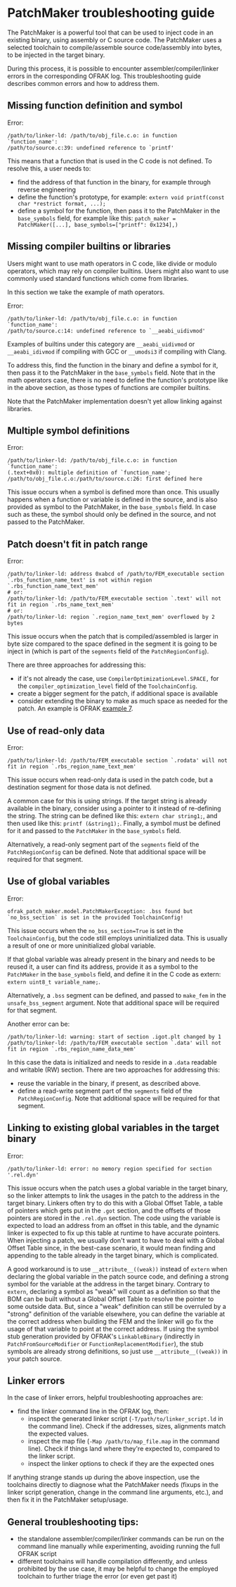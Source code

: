 # PatchMaker troubleshooting guide
The PatchMaker is a powerful tool that can be used to inject code in an existing binary, using
assembly or C source code. The PatchMaker uses a selected toolchain to compile/assemble source
code/assembly into bytes, to be injected in the target binary.

During this process, it is possible to encounter assembler/compiler/linker errors in the
corresponding OFRAK log. This troubleshooting guide describes common errors and how to address them.

## Missing function definition and symbol
Error:
```
/path/to/linker-ld: /path/to/obj_file.c.o: in function `function_name':
/path/to/source.c:39: undefined reference to `printf'
```
This means that a function that is used in the C code is not defined. To resolve this, a user needs
to:

- find the address of that function in the binary, for example through reverse engineering
- define the function's prototype, for example: `extern void printf(const char *restrict format, ...);`
- define a symbol for the function, then pass it to the PatchMaker in the `base_symbols` field, for example like this: `patch_maker = PatchMaker([...], base_symbols=["printf": 0x1234],)`

## Missing compiler builtins or libraries
Users might want to use math operators in C code, like divide or modulo operators, which may rely
on compiler builtins. Users might also want to use commonly used standard functions which come from
libraries.

In this section we take the example of math operators.

Error:
```
/path/to/linker-ld: /path/to/obj_file.c.o: in function `function_name':
/path/to/source.c:14: undefined reference to `__aeabi_uidivmod'
```
Examples of builtins under this category are `__aeabi_uidivmod` or `__aeabi_idivmod` if compiling
with GCC or `__umodsi3` if compiling with Clang.

To address this, find the function in the binary and define a symbol for it, then pass it to the PatchMaker in the `base_symbols` field. Note that in the math operators case, there is no need to define the function's prototype like in the above section, as those types of functions are compiler builtins.

Note that the PatchMaker implementation doesn't yet allow linking against libraries.

## Multiple symbol definitions
Error:
```
/path/to/linker-ld: /path/to/obj_file.c.o: in function `function_name':
(.text+0x0): multiple definition of `function_name'; /path/to/obj_file.c.o:/path/to/source.c:26: first defined here
```
This issue occurs when a symbol is defined more than once. This usually happens when a function or
variable is defined in the source, and is also provided as symbol to the PatchMaker, in the
`base_symbols` field. In case such as these, the symbol should only be defined in the source, and
not passed to the PatchMaker.

## Patch doesn't fit in patch range
Error:
```
/path/to/linker-ld: address 0xabcd of /path/to/FEM_executable section `.rbs_function_name_text' is not within region `.rbs_function_name_text_mem'
# or:
/path/to/linker-ld: /path/to/FEM_executable section `.text' will not fit in region `.rbs_name_text_mem'
# or:
/path/to/linker-ld: region `.region_name_text_mem' overflowed by 2 bytes
```
This issue occurs when the patch that is compiled/assembled is larger in byte size compared to the
space defined in the segment it is going to be inject in (which is part of the `segments` field of
the `PatchRegionConfig`).

There are three approaches for addressing this:

- if it's not already the case, use `CompilerOptimizationLevel.SPACE,` for the `compiler_optimization_level` field of the `ToolchainConfig`.
- create a bigger segment for the patch, if additional space is available
- consider extending the binary to make as much space as needed for the patch. An example is OFRAK [example 7](../../examples/ex7_code_insertion_with_extension.html).

## Use of read-only data
Error:
```
/path/to/linker-ld: /path/to/FEM_executable section `.rodata' will not fit in region `.rbs_region_name_text_mem'
```
This issue occurs when read-only data is used in the patch code, but a destination segment for those
data is not defined.

A common case for this is using strings. If the target string is already available in the binary,
consider using a pointer to it instead of re-defining the string. The string can be defined like
this: `extern char string1;`, and then used like this: `printf (&string1);`. Finally, a symbol must be
defined for it and passed to the `PatchMaker` in the `base_symbols` field.

Alternatively, a read-only segment part of the `segments` field of the `PatchRegionConfig` can be
defined. Note that additional space will be required for that segment.

## Use of global variables
Error:
```
ofrak_patch_maker.model.PatchMakerException: .bss found but `no_bss_section` is set in the provided ToolchainConfig!
```
This issue occurs when the `no_bss_section=True` is set in the `ToolchainConfig`, but the code still
employs uninitialized data. This is usually a result of one or more uninitialized global variable.

If that global variable was already present in the binary and needs to be reused it, a user can
find its address, provide it as a symbol to the `PatchMaker` in the `base_symbols` field, and define
it in the C code as extern: `extern uint8_t variable_name;`.

Alternatively, a `.bss` segment can be defined, and passed to `make_fem` in the `unsafe_bss_segment`
argument. Note that additional space will be required for that segment.

Another error can be:
```
/path/to/linker-ld: warning: start of section .igot.plt changed by 1
/path/to/linker-ld: /path/to/FEM_executable section `.data' will not fit in region `.rbs_region_name_data_mem'
```
In this case the data is initialized and needs to reside in a `.data` readable and writable (RW)
section. There are two approaches for addressing this:

- reuse the variable in the binary, if present, as described above.
- define a read-write segment part of the `segments` field of the `PatchRegionConfig`. Note that additional space will be required for that segment.

## Linking to existing global variables in the target binary
Error:
```
/path/to/linker-ld: error: no memory region specified for section '.rel.dyn'
```
This issue occurs when the patch uses a global variable in the target binary, so the linker attempts to link the usages in the patch to the address in the target binary.
Linkers often try to do this with a Global Offset Table, a table of pointers which gets put in the `.got` section, and the offsets of those pointers are stored in the `.rel.dyn` section.
The code using the variable is expected to load an address from an offset in this table, and the dynamic linker is expected to fix up this table at runtime to have accurate pointers.
When injecting a patch, we usually don't want to have to deal with a Global Offset Table since, in the best-case scenario, it would mean finding and appending to the table already in the target binary, which is complicated.

A good workaround is to use `__attribute__((weak))` instead of `extern` when declaring the global variable in the patch source code, and defining a strong symbol for the variable at the address in the target binary.
Contrary to `extern`, declaring a symbol as "weak" will count as a definition so that the BOM can be built without a Global Offset Table to resolve the pointer to some outside data.
But, since a "weak" definition can still be overruled by a "strong" definition of the variable elsewhere, you can define the variable at the correct address when building the FEM and the linker will go fix the usage of that variable to point at the correct address.
If using the symbol stub generation provided by OFRAK's `LinkableBinary` (indirectly in `PatchFromSourceModifier` or `FunctionReplacementModifier`), the stub symbols are already strong definitions, so just use `__attribute__((weak))` in your patch source.

## Linker errors
In the case of linker errors, helpful troubleshooting approaches are:

- find the linker command line in the OFRAK log, then:
    - inspect the generated linker script (`-T/path/to/linker_script.ld` in the command line). Check if the addresses, sizes, alignments match the expected values.
    - inspect the map file (`-Map /path/to/map_file.map` in the command line). Check if things land where they're expected to, compared to the linker script.
    - inspect the linker options to check if they are the expected ones

If anything strange stands up during the above inspection, use the toolchains directly to diagnose
what the PatchMaker needs (fixups in the linker script generation, change in the command line
arguments, etc.), and then fix it in the PatchMaker setup/usage.

## General troubleshooting tips:
- the standalone assembler/compiler/linker commands can be run on the command line manually while experimenting, avoiding running the full OFRAK script
- different toolchains will handle compilation differently, and unless prohibited by the use case, it may be helpful to change the employed toolchain to further triage the error (or even get past it)
